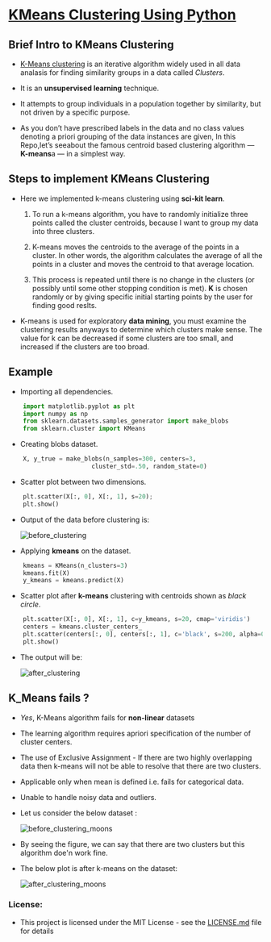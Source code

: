 # [KMeans Clustering Using Python](http://scikit-learn.org/stable/modules/generated/sklearn.cluster.KMeans.html)

## Brief Intro to KMeans Clustering
* [K-Means clustering](https://en.wikipedia.org/wiki/K-means_clustering) is an iterative algorithm widely used in all data analasis for       finding similarity groups in a data called _Clusters_.

* It is an **unsupervised learning** technique.

* It attempts to group individuals in a population together by similarity, but not driven by a specific purpose. 

* As you don’t have prescribed labels in the data and no class values denoting a priori grouping of the data instances are given, 
	In this Repo,let’s seeabout the famous centroid based clustering algorithm — **K-means**a — in a simplest way.

## Steps to implement KMeans Clustering

* Here we implemented k-means clustering using **sci-kit learn**.
 
   1. To run a k-means algorithm, you have to randomly initialize three points called the cluster centroids,
      because I want to group my data into three clusters. 

   2. K-means moves the centroids to the average of the points in a cluster. In other words, 
      the algorithm calculates the average of all the points in a cluster and moves the centroid to that average location.

   3. This process is repeated until there is no change in the clusters (or possibly until some other stopping condition is met).
      **K** is chosen randomly or by giving specific initial starting points by the user for finding good reslts.


* K-means is used for exploratory **data mining**, you must examine the clustering results anyways to determine which clusters make sense. The value for k can be decreased if some clusters are too small, and increased if the clusters are too broad.
      
## Example

* Importing all dependencies.

``` python
	import matplotlib.pyplot as plt
	import numpy as np
	from sklearn.datasets.samples_generator import make_blobs
	from sklearn.cluster import KMeans
```
* Creating blobs dataset.

``` python
	X, y_true = make_blobs(n_samples=300, centers=3,
                       cluster_std=.50, random_state=0)
````
* Scatter plot between two dimensions.

``` python
	plt.scatter(X[:, 0], X[:, 1], s=20);
	plt.show()
````
* Output of the data before clustering is:

	![before_clustering](https://user-images.githubusercontent.com/36328597/42724536-cde998d4-8791-11e8-96ac-7ae35591fa91.png)

* Applying **kmeans** on the dataset.

``` python
	kmeans = KMeans(n_clusters=3) 
	kmeans.fit(X)
	y_kmeans = kmeans.predict(X)
````
* Scatter plot after **k-means** clustering with centroids shown as _black circle_.

``` python
	plt.scatter(X[:, 0], X[:, 1], c=y_kmeans, s=20, cmap='viridis')
	centers = kmeans.cluster_centers_
	plt.scatter(centers[:, 0], centers[:, 1], c='black', s=200, alpha=0.5);
	plt.show()
````
* The output will be:

	![after_clustering](https://user-images.githubusercontent.com/36328597/42724534-cd6d7d30-8791-11e8-926c-4bf127102658.png)


## K_Means fails ?

* _Yes_, K-Means algorithm fails for **non-linear** datasets
* The learning algorithm requires apriori specification of the number of  cluster centers.
* The use of  Exclusive Assignment - If  there are two highly overlapping data then k-means will not be able to resolve that there 	are two clusters.
* Applicable only when mean is defined i.e. fails for categorical data.
* Unable to handle noisy data and outliers.
* Let us consider the below dataset :
	
	![before_clustering_moons](https://user-images.githubusercontent.com/36328597/42724537-ce229684-8791-11e8-8007-89cb5dda1205.png)

	
* By seeing the figure, we can say that there are two clusters but this algorithm doe'n work fine.
* The below plot is after k-means on the dataset:
	
	![after_clustering_moons](https://user-images.githubusercontent.com/36328597/42724535-cdae71fa-8791-11e8-9d69-7a843263ffd0.png)



### License:

* This project is licensed under the MIT License - see the [LICENSE.md](https://github.com/syamkakarla98/KMeans-Clustering/blob/master/LICENSE.md) file for details





